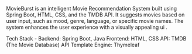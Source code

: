 MovieBurst is an intelligent Movie Recommendation System built using Spring Boot, HTML, CSS, and the TMDB API. It suggests movies based on user input, such as mood, genre, language, or specific movie names. The system enhances the user experience with a visually appealing ui .

Tech Stack -
Backend: Spring Boot, Java
Frontend: HTML, CSS
API: TMDB (The Movie Database) API
Template Engine: Thymeleaf  
